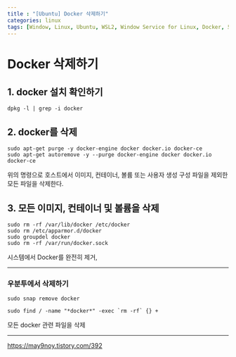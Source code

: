 ```yaml
---
title : "[Ubuntu] Docker 삭제하기"
categories: linux
tags: [Window, Linux, Ubuntu, WSL2, Window Service for Linux, Docker, 도커, 우분투, 윈도우, 리눅스]
---
```


# Docker 삭제하기
## 1. docker 설치 확인하기
```
dpkg -l | grep -i docker
```

## 2. docker를 삭제
```
sudo apt-get purge -y docker-engine docker docker.io docker-ce
sudo apt-get autoremove -y --purge docker-engine docker docker.io docker-ce
```
위의 명령으로 호스트에서 이미지, 컨테이너, 볼륨 또는 사용자 생성 구성 파일을 제외한 모든 파일을 삭제한다.

## ​3. 모든 이미지, 컨테이너 및 볼륨을 삭제
```
sudo rm -rf /var/lib/docker /etc/docker
sudo rm /etc/apparmor.d/docker
sudo groupdel docker
sudo rm -rf /var/run/docker.sock
```
시스템에서 Docker를 완전히 제거,

---

### 우분투에서 삭제하기
```
sudo snap remove docker
```

```
sudo find / -name "*docker*" -exec `rm -rf` {} +
```
모든 docker 관련 파일을 삭제

---

<div class="Reference">
<div class="callout-header"> </div>
<p>
<a href="https://may9noy.tistory.com/392">https://may9noy.tistory.com/392</a>
</p>
</div>